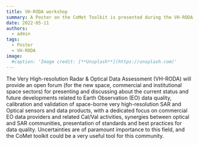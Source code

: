 ```yaml
---
title: VH-RODA workshop
summary: A Poster on the CoMet Toolkit is presented during the VH-RODA workshop.
date: 2022-05-11
authors:
  - admin
tags:
  - Poster
  - VH-RODA
image:
  #caption: 'Image credit: [**Unsplash**](https://unsplash.com)'
---
```



The Very High-resolution Radar & Optical Data Assessment (VH-RODA) will provide an 
open forum (for the new space, commercial and institutional space sectors) for 
presenting and discussing about the current status and future developments related to 
Earth Observation (EO) data quality, calibration and validation of space-borne 
very high-resolution SAR and Optical sensors and data products, with a dedicated focus 
on commercial EO data providers and related Cal/Val activities, synergies between optical 
and SAR communities, presentation of standards and best practices for data quality.
Uncertainties are of paramount importance to this field, and the CoMet toolkit could be
a very useful tool for this community.
